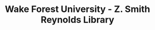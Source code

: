 ---
layout: repo
title: "Wake Forest University - Z. Smith Reynolds Library"
id: 5809
permalink: repos/5809/
---